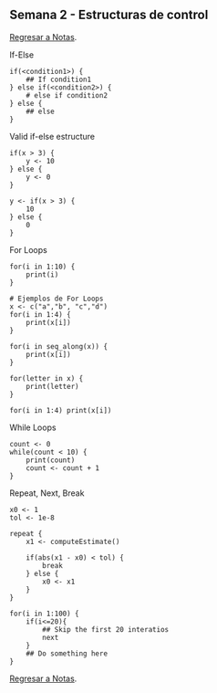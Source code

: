 ## Semana 2 - Estructuras de control
[Regresar a Notas](notes.md).

If-Else
```Rscript
if(<condition1>) {
	## If condition1
} else if(<condition2>) {
	# else if condition2
} else {
	## else
}
```

Valid if-else estructure
```Rscript
if(x > 3) {
	y <- 10
} else {
	y <- 0
}

y <- if(x > 3) {
	10
} else {
	0
}
```

For Loops
```Rscript
for(i in 1:10) {
	print(i)
}

# Ejemplos de For Loops
x <- c("a","b", "c","d")
for(i in 1:4) {
	print(x[i])
}

for(i in seq_along(x)) {
	print(x[i])
}

for(letter in x) {
	print(letter)
}

for(i in 1:4) print(x[i])
```

While Loops
```Rscript
count <- 0
while(count < 10) {
	print(count)
	count <- count + 1
}
```

Repeat, Next, Break

```Rscript
x0 <- 1
tol <- 1e-8

repeat {
	x1 <- computeEstimate()

	if(abs(x1 - x0) < tol) {
		break
	} else {
		x0 <- x1
	}
}

for(i in 1:100) {
	if(i<=20){
		## Skip the first 20 interatios
		next
	}
	## Do something here
}
```

[Regresar a Notas](notes.md).